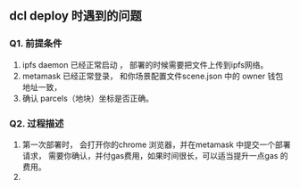 
## dcl deploy 时遇到的问题 

### Q1. 前提条件
1. ipfs daemon  已经正常启动 ， 部署的时候需要把文件上传到ipfs网络。 
2. metamask 已经正常登录， 和你场景配置文件scene.json  中的 owner 钱包地址一致， 
3. 确认 parcels（地块）坐标是否正确。 


### Q2. 过程描述 
1. 第一次部署时， 会打开你的chrome 浏览器，并在metamask 中提交一个部署请求， 需要你确认，并付gas费用，如果时间很长，可以适当提升一点gas 的费用。
2. 
